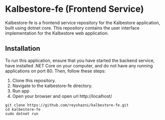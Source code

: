 # Kalbestore-fe (Frontend Service)

Kalbestore-fe is a frontend service repository for the Kalbestore application, built using dotnet core. This repository contains the user interface implementation for the Kalbestore web application.

## Installation

To run this application, ensure that you have started the backend service, have installed .NET Core on your computer, and do not have any running applications on port 80. Then, follow these steps:


1. Clone this repository.
2. Navigate to the kalbestore-fe directory.
3. Run app
4. Open your browser and open url http://localhost/
```
git clone https://github.com/reyshazni/kalbestore-fe.git
cd kalbestore-fe
sudo dotnet run
``` 
